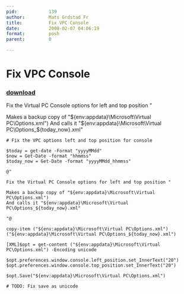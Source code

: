 ```yaml
---
pid:            139
author:         Mats Grdstad Fr
title:          Fix VPC Console
date:           2008-02-07 04:06:19
format:         posh
parent:         0

---
```


# Fix VPC Console

### [download](Scripts\139.ps1)

Fix the Virtual PC Console options for left and top position "

Makes a backup copy of "${env:appdata}\Microsoft\Virtual PC\Options.xml") 
And calls it "${env:appdata}\Microsoft\Virtual PC\Options_${today_now}.xml"


```posh
# Fix the VPC options left and top position for console

$today = get-date -Format "yyyyMMdd"
$now = Get-Date -format "hhmmss"
$today_now = Get-Date -format "yyyyMMdd_hhmmss"

@"

Fix the Virtual PC Console options for left and top position "

Makes a backup copy of "${env:appdata}\Microsoft\Virtual PC\Options.xml") 
And calls it "${env:appdata}\Microsoft\Virtual PC\Options_${today_now}.xml"

"@

copy-item ("${env:appdata}\Microsoft\Virtual PC\Options.xml") ("${env:appdata}\Microsoft\Virtual PC\Options_${today_now}.xml")

[XML]$opt = get-content ("${env:appdata}\Microsoft\Virtual PC\Options.xml") -Encoding unicode

$opt.preferences.window.console.left_position.set_InnerText("20")
$opt.preferences.window.console.top_position.set_InnerText("20")

$opt.Save("${env:appdata}\Microsoft\Virtual PC\Options.xml")

# TODO: Fix save as unicode
```
